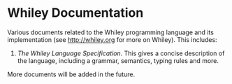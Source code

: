Whiley Documentation
====================

Various documents related to the Whiley programming language and its
implementation (see http://whiley.org for more on Whiley).  This
includes:


1) *The Whiley Language Specification*.  This gives a concise
   description of the language, including a grammar, semantics, typing
   rules and more.

More documents will be added in the future.
